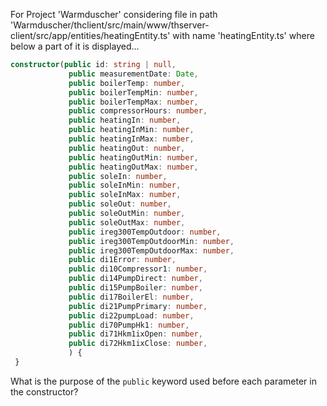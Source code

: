 For Project 'Warmduscher' considering file in path 'Warmduscher/thclient/src/main/www/thserver-client/src/app/entities/heatingEntity.ts' with name 'heatingEntity.ts' where below a part of it is displayed... 
```typescript
constructor(public id: string | null,
             public measurementDate: Date,
             public boilerTemp: number,
             public boilerTempMin: number,
             public boilerTempMax: number,
             public compressorHours: number,
             public heatingIn: number,
             public heatingInMin: number,
             public heatingInMax: number,
             public heatingOut: number,
             public heatingOutMin: number,
             public heatingOutMax: number,
             public soleIn: number,
             public soleInMin: number,
             public soleInMax: number,
             public soleOut: number,
             public soleOutMin: number,
             public soleOutMax: number,
             public ireg300TempOutdoor: number,
             public ireg300TempOutdoorMin: number,
             public ireg300TempOutdoorMax: number,
             public di1Error: number,
             public di10Compressor1: number,
             public di14PumpDirect: number,
             public di15PumpBoiler: number,
             public di17BoilerEl: number,
             public di21PumpPrimary: number,
             public di22pumpLoad: number,
             public di70PumpHk1: number,
             public di71Hkm1ixOpen: number,
             public di72Hkm1ixClose: number,
             ) {
 }
```
What is the purpose of the `public` keyword used before each parameter in the constructor?